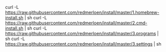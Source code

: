curl -L https://raw.githubusercontent.com/redmerloen/install/master/1.homebrew-install.sh | sh 
curl -L https://raw.githubusercontent.com/redmerloen/install/master/2.cmd-install.sh | sh
curl -L https://raw.githubusercontent.com/redmerloen/install/master/3.programs | sh
curl -L https://raw.githubusercontent.com/redmerloen/install/master/3.settings | sh
